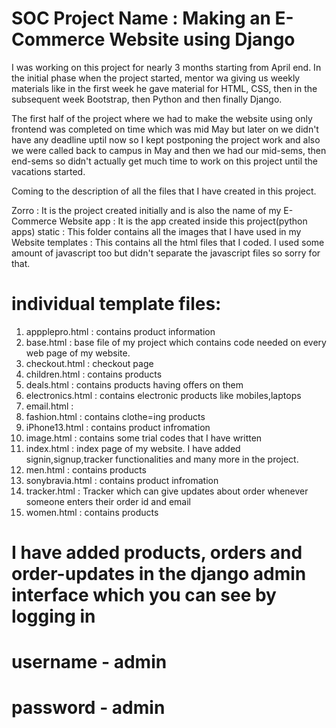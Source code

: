 # SOC Project Name : Making an E-Commerce Website using Django

I was working on this project for nearly 3 months starting from April end.
In the initial phase when the project started, mentor wa giving us weekly materials like in the first week he gave material for HTML, CSS, then in the subsequent week Bootstrap, then Python and then finally Django.

The first half of the project where we had to make the website using only frontend was completed on time which was mid May but later on we didn't have any deadline uptil now so I kept postponing the project work and also we were called back to campus in May and then we had our mid-sems, then end-sems so didn't actually get much time  to work on this project until the vacations started.


Coming to the description of all the files that I have created in this project.

Zorro : It is the project created initially and is also the name of my E-Commerce Website
app : It is the app created inside this project(python apps)
static : This folder contains all the images that I have used in my Website
templates : This contains all the html files that I coded. I used some amount of javascript too but didn't separate the javascript files so sorry for that.

# individual template files:
1.  appplepro.html : contains product information
2.  base.html : base file of my project which contains code needed on every web page of my website. 
3.  checkout.html : checkout page
4.  children.html : contains products
5.  deals.html :  contains products having offers on them
6.  electronics.html : contains electronic products like mobiles,laptops
7.  email.html : 
8.  fashion.html : contains clothe=ing products
9.  iPhone13.html : contains product infromation
10.  image.html : contains some trial codes that I have written 
11.  index.html : index page of my website. I have added signin,signup,tracker functionalities and many more in the project.
12.  men.html : contains products
13.  sonybravia.html : contains product infromation
14.  tracker.html : Tracker which can give updates about order whenever someone enters their order  id and email
15.  women.html : contains products

# I have added products, orders and order-updates in the django admin interface which you can see by logging in
   # username - admin
   # password - admin

